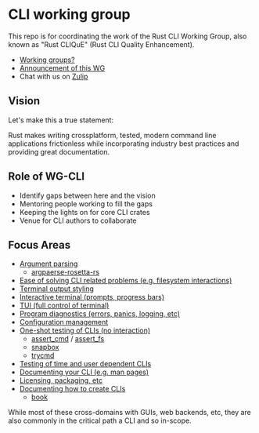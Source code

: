# CLI working group

This repo is for coordinating the work of the Rust CLI Working Group,
also known as "Rust CLIQuE" (Rust CLI Quality Enhancement).

- [Working groups?](https://internals.rust-lang.org/t/announcing-the-2018-domain-working-groups/6737)
- [Announcement of this WG](https://internals.rust-lang.org/t/announcing-the-cli-working-group/6872/1)
- Chat with us on [Zulip](https://rust-lang.zulipchat.com/#narrow/stream/220302-wg-cli)


## Vision

Let's make this a true statement:

Rust makes writing crossplatform, tested, modern command line applications frictionless
while incorporating industry best practices and providing great documentation.

## Role of WG-CLI

- Identify gaps between here and the vision
- Mentoring people working to fill the gaps
- Keeping the lights on for core CLI crates
- Venue for CLI authors to collaborate

## Focus Areas

- [Argument parsing](https://github.com/rust-cli/team/labels/A-argparse)
  - [argpaerse-rosetta-rs](https://github.com/rosetta-rs/argparse-rosetta-rs)
- [Ease of solving CLI related problems (e.g. filesystem interactions)](https://github.com/rust-cli/team/labels/A-ergonomics)
- [Terminal output styling](https://github.com/rust-cli/team/labels/A-styling)
- [Interactive terminal (prompts, progress bars)](https://github.com/rust-cli/team/labels/A-interaction)
- [TUI (full control of terminal)](https://github.com/rust-cli/team/labels/A-tui)
- [Program diagnostics (errors, panics, logging, etc)](https://github.com/rust-cli/team/labels/A-diagnostic)
- [Configuration management](https://github.com/rust-cli/team/labels/A-config)
- [One-shot testing of CLIs (no interaction)](https://github.com/rust-cli/team/labels/A-testing-cli)
  - [assert_cmd](https://github.com/assert-rs/assert_cmd) / [assert_fs](https://github.com/assert-rs/assert_fs)
  - [snapbox](https://github.com/assert-rs/trycmd/tree/main/crates/snapbox)
  - [trycmd](https://github.com/assert-rs/trycmd/)
- [Testing of time and user dependent CLIs](https://github.com/rust-cli/team/labels/A-testing-tui)
- [Documenting your CLI (e.g. man pages)](https://github.com/rust-cli/team/labels/A-doc)
- [Licensing, packaging, etc](https://github.com/rust-cli/team/labels/A-distribution)
- [Documenting how to create CLIs](https://github.com/rust-cli/team/labels/A-book)
  - [book](https://github.com/rust-cli/book)

While most of these cross-domains with GUIs, web backends, etc, they are also commonly in the critical path a CLI and so in-scope.
